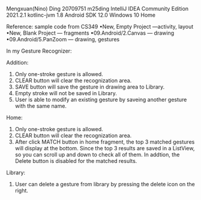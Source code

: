 Mengxuan(Nino) Ding
20709751 m25ding
IntelliJ IDEA Community Edition 2021.2.1
kotlinc-jvm 1.8
Android SDK 12.0
Windows 10 Home

Reference:
sample code from CS349
•New, Empty Project —activity, layout  
•New, Blank Project — fragments 
•09.Android/2.Canvas — drawing 
•09.Android/5.PanZoom — drawing, gestures

In my Gesture Recognizer:

Addition:
1) Only one-stroke gesture is allowed.
2) CLEAR button will clear the recognization area.
3) SAVE button will save the gesture in drawing area to Library.
4) Empty stroke will not be saved in Library.
5) User is able to modify an existing gesture by saveing another gesture with the same name.

Home:
1) Only one-stroke gesture is allowed.
2) CLEAR button will clear the recognization area.
3) After click MATCH button in home fragment, the top 3 matched gestures will display at the bottom.
Since the top 3 results are saved in a ListView, so you can scroll up and down to check all of them.
In addtion, the Delete button is disabled for the matched results.

Library:
1) User can delete a gesture from library by pressing the delete icon on the right.






